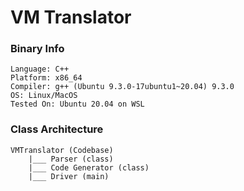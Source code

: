 # VM Translator

### Binary Info

```
Language: C++
Platform: x86_64
Compiler: g++ (Ubuntu 9.3.0-17ubuntu1~20.04) 9.3.0
OS: Linux/MacOS
Tested On: Ubuntu 20.04 on WSL
```


### Class Architecture

```text
VMTranslator (Codebase)
    |___ Parser (class)
    |___ Code Generator (class)
    |___ Driver (main)
```